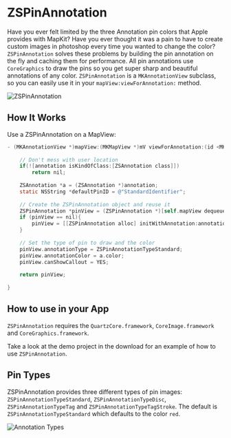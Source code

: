 ZSPinAnnotation
=============

Have you ever felt limited by the three Annotation pin colors that Apple provides with MapKit? Have you ever thought it was a pain to have to create custom images in photoshop every time you wanted to change the color?  `ZSPinAnnotation` solves these problems by building the pin annotation on the fly and caching them for performance. All pin annotations use `CoreGraphics` to draw the pins so you get super sharp and beautiful annotations of any color.  `ZSPinAnnotation` is a `MKAnnotationView` subclass, so you can easily use it in your `mapView:viewForAnnotation:` method.

![ZSPinAnnotation](http://f.cl.ly/items/1e3K2G3L380s082E2P2u/zspinannotation.png "ZSPinAnnotation")

How It Works
---

Use a ZSPinAnnotation on a MapView:

```objective-c
- (MKAnnotationView *)mapView:(MKMapView *)mV viewForAnnotation:(id <MKAnnotation>)annotation {
	
    // Don't mess with user location
	if(![annotation isKindOfClass:[ZSAnnotation class]])
        return nil;
    
    ZSAnnotation *a = (ZSAnnotation *)annotation;
    static NSString *defaultPinID = @"StandardIdentifier";
    
    // Create the ZSPinAnnotation object and reuse it
    ZSPinAnnotation *pinView = (ZSPinAnnotation *)[self.mapView dequeueReusableAnnotationViewWithIdentifier:defaultPinID];
    if (pinView == nil){
        pinView = [[ZSPinAnnotation alloc] initWithAnnotation:annotation reuseIdentifier:defaultPinID];
    }
    
    // Set the type of pin to draw and the color
    pinView.annotationType = ZSPinAnnotationTypeStandard;
    pinView.annotationColor = a.color;
    pinView.canShowCallout = YES;
    
    return pinView;
	
}
```

How to use in your App
---
`ZSPinAnnotation` requires the `QuartzCore.framework`, `CoreImage.framework` and `CoreGraphics.framework`.

Take a look at the demo project in the download for an example of how to use `ZSPinAnnotation`.

Pin Types
---
ZSPinAnnotation provides three different types of pin images: `ZSPinAnnotationTypeStandard`, `ZSPinAnnotationTypeDisc`, `ZSPinAnnotationTypeTag` and `ZSPinAnnotationTypeTagStroke`. The default is `ZSPinAnnotationTypeStandard` which defaults to the color `red`.

![Annotation Types](http://cl.ly/image/3A1P0h2F1h39/types.png "Annotation Types")